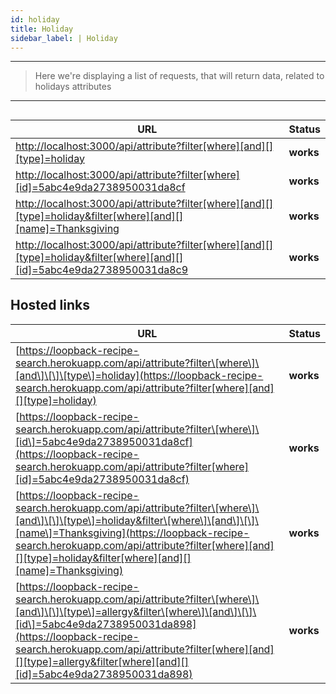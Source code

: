 ```yaml
---
id: holiday
title: Holiday
sidebar_label: | Holiday
---
```

---
 >  Here we're displaying a list of requests, that will return data, related to
  holidays attributes
---



##

| URL | Status |
| --- | --- |
| [http://localhost:3000/api/attribute?filter\[where\]\[and\]\[\]\[type\]=holiday](http://localhost:3000/api/attribute?filter[where][and][][type]=holiday) | **works** |
 [http://localhost:3000/api/attribute?filter\[where\]\[id\]=5abc4e9da2738950031da8cf](http://localhost:3000/api/attribute?filter[where][id]=5abc4e9da2738950031da8cf) | **works** |
| [http://localhost:3000/api/attribute?filter\[where\]\[and\]\[\]\[type\]=holiday&filter\[where\]\[and\]\[\]\[name\]=Thanksgiving](http://localhost:3000/api/attribute?filter[where][and][][type]=holiday&filter[where][and][][name]=Thanksgiving) | **works** |
| [http://localhost:3000/api/attribute?filter\[where\]\[and\]\[\]\[type\]=holiday&filter\[where\]\[and\]\[\]\[id\]=5abc4e9da2738950031da8c9](http://localhost:3000/api/attribute?filter[where][and][][type]=holiday&filter[where][and][][id]=5abc4e9da2738950031da8c9) | **works** |

## Hosted links

| URL | Status |
| --- | --- |
| [https://loopback-recipe-search.herokuapp.com/api/attribute?filter\[where\]\[and\]\[\]\[type\]=holiday](https://loopback-recipe-search.herokuapp.com/api/attribute?filter[where][and][][type]=holiday) | **works** |
| [https://loopback-recipe-search.herokuapp.com/api/attribute?filter\[where\]\[id\]=5abc4e9da2738950031da8cf](https://loopback-recipe-search.herokuapp.com/api/attribute?filter[where][id]=5abc4e9da2738950031da8cf) | **works** |
| [https://loopback-recipe-search.herokuapp.com/api/attribute?filter\[where\]\[and\]\[\]\[type\]=holiday&filter\[where\]\[and\]\[\]\[name\]=Thanksgiving](https://loopback-recipe-search.herokuapp.com/api/attribute?filter[where][and][][type]=holiday&filter[where][and][][name]=Thanksgiving) | **works** |
| [https://loopback-recipe-search.herokuapp.com/api/attribute?filter\[where\]\[and\]\[\]\[type\]=allergy&filter\[where\]\[and\]\[\]\[id\]=5abc4e9da2738950031da898](https://loopback-recipe-search.herokuapp.com/api/attribute?filter[where][and][][type]=allergy&filter[where][and][][id]=5abc4e9da2738950031da898) | **works** |
